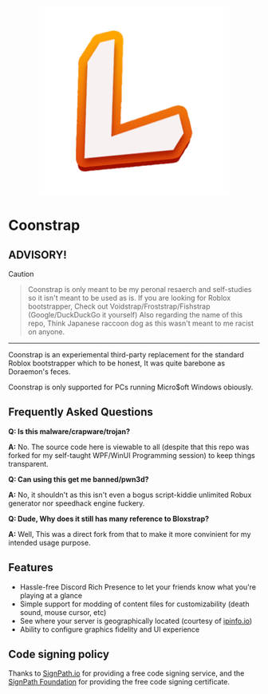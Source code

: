 <p align="center">
    <img src="https://github.com/bloxstraplabs/bloxstrap/raw/main/Images/Bloxstrap.png" width="380">

# Coonstrap
</p>

## ADVISORY!

> [!CAUTION]

> Coonstrap is only meant to be my peronal resaerch and self-studies so it isn't meant to be used as is. If you are looking for Roblox bootstrapper, Check out Voidstrap/Froststrap/Fishstrap (Google/DuckDuckGo it yourself) Also regarding the name of this repo, Think Japanese raccoon dog as this wasn't meant to me racist on anyone.

----

Coonstrap is an experiemental third-party replacement for the standard Roblox bootstrapper which to be honest, It was quite barebone as Doraemon's feces.

Coonstrap is only supported for PCs running Micro$oft Windows obiously.

## Frequently Asked Questions

**Q: Is this malware/crapware/trojan?**

**A:** No. The source code here is viewable to all (despite that this repo was forked for my self-taught WPF/WinUI Programming session) to keep things transparent.

**Q: Can using this get me banned/pwn3d?**

**A:** No, it shouldn't as this isn't even a bogus script-kiddie unlimited Robux generator nor speedhack engine fuckery.

**Q: Dude, Why does it still has many reference to Bloxstrap?**

**A:** Well, This was a direct fork from that to make it more convinient for my intended usage purpose.

## Features

- Hassle-free Discord Rich Presence to let your friends know what you're playing at a glance
- Simple support for modding of content files for customizability (death sound, mouse cursor, etc)
- See where your server is geographically located (courtesy of [ipinfo.io](https://ipinfo.io))
- Ability to configure graphics fidelity and UI experience

## Code signing policy

Thanks to [SignPath.io](https://signpath.io/) for providing a free code signing service, and the [SignPath Foundation](https://signpath.org/) for providing the free code signing certificate.
